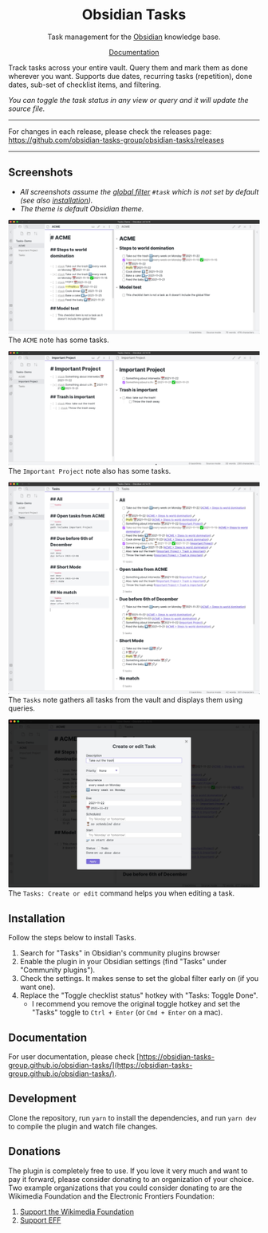 <h1 align="center">Obsidian Tasks</h1>

<p align="center">Task management for the <a href="https://obsidian.md/">Obsidian</a> knowledge base.</p>

<p align="center"><a href="https://obsidian-tasks-group.github.io/obsidian-tasks/">Documentation</a></p>

Track tasks across your entire vault. Query them and mark them as done wherever you want. Supports due dates, recurring tasks (repetition), done dates, sub-set of checklist items, and filtering.

_You can toggle the task status in any view or query and it will update the source file._

---

For changes in each release, please check the releases page: <https://github.com/obsidian-tasks-group/obsidian-tasks/releases>

---

## Screenshots

- _All screenshots assume the [global filter](#filtering-checklist-items) `#task` which is not set by default (see also [installation](#installation))._
- _The theme is default Obsidian theme._

![ACME Tasks](https://github.com/obsidian-tasks-group/obsidian-tasks/raw/main/resources/screenshots/acme.png)
The `ACME` note has some tasks.

![Important Project Tasks](https://github.com/obsidian-tasks-group/obsidian-tasks/raw/main/resources/screenshots/important_project.png)
The `Important Project` note also has some tasks.

![Tasks Queries](https://github.com/obsidian-tasks-group/obsidian-tasks/raw/main/resources/screenshots/tasks_queries.png)
The `Tasks` note gathers all tasks from the vault and displays them using queries.

![Create or Edit Modal](https://github.com/obsidian-tasks-group/obsidian-tasks/raw/main/resources/screenshots/modal.png)
The `Tasks: Create or edit` command helps you when editing a task.

## Installation

Follow the steps below to install Tasks.

1. Search for "Tasks" in Obsidian's community plugins browser
2. Enable the plugin in your Obsidian settings (find "Tasks" under "Community plugins").
3. Check the settings. It makes sense to set the global filter early on (if you want one).
4. Replace the "Toggle checklist status" hotkey with "Tasks: Toggle Done".
    - I recommend you remove the original toggle hotkey and set the "Tasks" toggle to `Ctrl + Enter` (or `Cmd + Enter` on a mac).

## Documentation

For user documentation, please check [https://obsidian-tasks-group.github.io/obsidian-tasks/](https://obsidian-tasks-group.github.io/obsidian-tasks/).

## Development

Clone the repository, run `yarn` to install the dependencies, and run `yarn dev` to compile the plugin and watch file changes.

## Donations

The plugin is completely free to use. If you love it very much and want to pay it forward, please consider donating to an organization of your choice.
Two example organizations that you could consider donating to are the Wikimedia Foundation and the Electronic Frontiers Foundation:

1. [Support the Wikimedia Foundation](https://wikimediafoundation.org/support/)
2. [Support EFF](https://supporters.eff.org/donate/join-eff-today)
